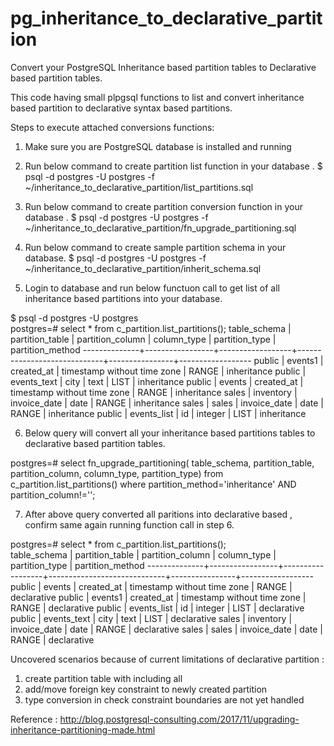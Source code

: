 # pg_inheritance_to_declarative_partition
Convert your PostgreSQL Inheritance based partition tables to Declarative based partition tables.


This code having small plpgsql functions to list and convert inheritance based partition to declarative syntax based partitions.

Steps to execute attached conversions functions:
1. Make sure you are PostgreSQL database is installed and running 

2. Run below command to create partition list function in your database .
$ psql -d postgres -U postgres -f ~/inheritance_to_declarative_partition/list_partitions.sql

3. Run below command to create partition conversion function in your database .
$ psql -d postgres -U postgres -f ~/inheritance_to_declarative_partition/fn_upgrade_partitioning.sql

4. Run below command to create sample partition schema in your database.
$ psql -d postgres -U postgres -f ~/inheritance_to_declarative_partition/inherit_schema.sql

5. Login to database and run below functuon call to get list of all inheritance based partitions into your database.

$ psql -d postgres -U postgres                                                               
postgres=# select * from c_partition.list_partitions();
 table_schema | partition_table | partition_column |         column_type         | partition_type | partition_method 
--------------+-----------------+------------------+-----------------------------+----------------+------------------
 public       | events1         | created_at       | timestamp without time zone | RANGE          | inheritance
 public       | events_text     | city             | text                        | LIST           | inheritance
 public       | events          | created_at       | timestamp without time zone | RANGE          | inheritance
 sales        | inventory       | invoice_date     | date                        | RANGE          | inheritance
 sales        | sales           | invoice_date     | date                        | RANGE          | inheritance
 public       | events_list     | id               | integer                     | LIST           | inheritance


6. Below query will convert all your inheritance based partitions tables to declarative based partition tables.

postgres=# select fn_upgrade_partitioning( table_schema, partition_table, partition_column, column_type, partition_type)  from c_partition.list_partitions() where partition_method='inheritance' AND partition_column!='';

7. After above query converted all paritions into declarative based , confirm same again running function call in step 6.

postgres=# select * from c_partition.list_partitions();                                                                                                  
 table_schema | partition_table | partition_column |         column_type         | partition_type | partition_method 
--------------+-----------------+------------------+-----------------------------+----------------+------------------
 public       | events          | created_at       | timestamp without time zone | RANGE          | declarative
 public       | events1         | created_at       | timestamp without time zone | RANGE          | declarative
 public       | events_list     | id               | integer                     | LIST           | declarative
 public       | events_text     | city             | text                        | LIST           | declarative
 sales        | inventory       | invoice_date     | date                        | RANGE          | declarative
 sales        | sales           | invoice_date     | date                        | RANGE          | declarative

 
Uncovered scenarios because of current limitations of declarative partition :
1. create partition table with including all
2. add/move foreign key constraint to newly created partition
3. type conversion in check constraint boundaries are not yet handled


Reference : http://blog.postgresql-consulting.com/2017/11/upgrading-inheritance-partitioning-made.html
